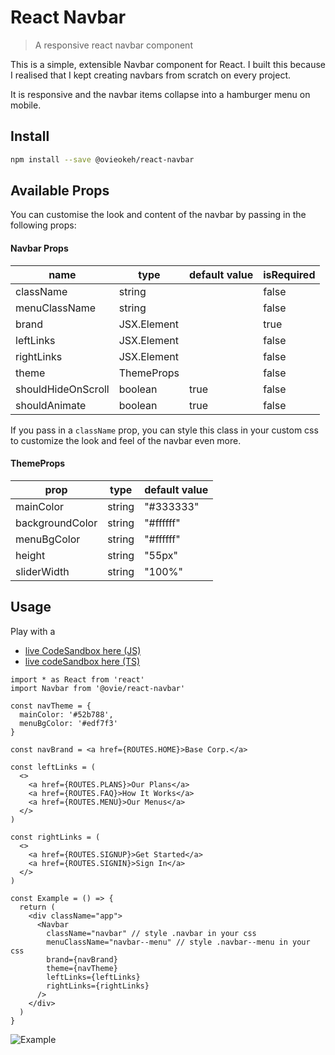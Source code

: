 # React Navbar

> A responsive react navbar component

This is a simple, extensible Navbar component for React. I built this because I realised that I kept creating navbars from scratch on every project.

It is responsive and the navbar items collapse into a hamburger menu on mobile.

## Install

```bash
npm install --save @ovieokeh/react-navbar
```

## Available Props

You can customise the look and content of the navbar by passing in the following props:

#### Navbar Props

| name               | type        | default value | isRequired |
| ------------------ | ----------- | ------------- | ---------- |
| className          | string      |               | false      |
| menuClassName      | string      |               | false      |
| brand              | JSX.Element |               | true       |
| leftLinks          | JSX.Element |               | false      |
| rightLinks         | JSX.Element |               | false      |
| theme              | ThemeProps  |               | false      |
| shouldHideOnScroll | boolean     | true          | false      |
| shouldAnimate      | boolean     | true          | false      |

If you pass in a `className` prop, you can style this class in your custom css to customize the look and feel of the navbar even more.

#### ThemeProps

| prop            | type   | default value |
| --------------- | ------ | ------------- |
| mainColor       | string | "#333333"     |
| backgroundColor | string | "#ffffff"     |
| menuBgColor     | string | "#ffffff"     |
| height          | string | "55px"        |
| sliderWidth     | string | "100%"        |

## Usage

Play with a

- [live CodeSandbox here (JS)](https://codesandbox.io/s/react-navbar-demo-48g1c)
- [live codeSandbox here (TS)](https://codesandbox.io/s/react-navbar-demo--typescript-gm15y)

```tsx
import * as React from 'react'
import Navbar from '@ovie/react-navbar'

const navTheme = {
  mainColor: '#52b788',
  menuBgColor: '#edf7f3'
}

const navBrand = <a href={ROUTES.HOME}>Base Corp.</a>

const leftLinks = (
  <>
    <a href={ROUTES.PLANS}>Our Plans</a>
    <a href={ROUTES.FAQ}>How It Works</a>
    <a href={ROUTES.MENU}>Our Menus</a>
  </>
)

const rightLinks = (
  <>
    <a href={ROUTES.SIGNUP}>Get Started</a>
    <a href={ROUTES.SIGNIN}>Sign In</a>
  </>
)

const Example = () => {
  return (
    <div className="app">
      <Navbar
        className="navbar" // style .navbar in your css
        menuClassName="navbar--menu" // style .navbar--menu in your css
        brand={navBrand}
        theme={navTheme}
        leftLinks={leftLinks}
        rightLinks={rightLinks}
      />
    </div>
  )
}
```

![Example](example-demo.gif)
